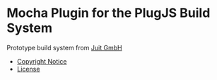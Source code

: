 Mocha Plugin for the PlugJS Build System
========================================

Prototype build system from [Juit GmbH](https://www.juit.com/)

* [Copyright Notice](NOTICE.md)
* [License](LICENSE.md)
